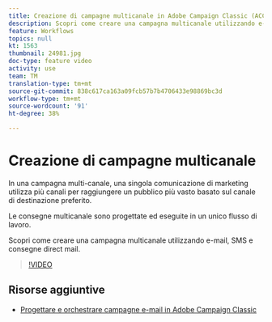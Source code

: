 ```yaml
---
title: Creazione di campagne multicanale in Adobe Campaign Classic (ACC)
description: Scopri come creare una campagna multicanale utilizzando e-mail, SMS e consegne direct mail.
feature: Workflows
topics: null
kt: 1563
thumbnail: 24981.jpg
doc-type: feature video
activity: use
team: TM
translation-type: tm+mt
source-git-commit: 838c617ca163a09fcb57b7b4706433e98869bc3d
workflow-type: tm+mt
source-wordcount: '91'
ht-degree: 38%

---
```



# Creazione di campagne multicanale

In una campagna multi-canale, una singola comunicazione di marketing utilizza più canali per raggiungere un pubblico più vasto basato sul canale di destinazione preferito.

Le consegne multicanale sono progettate ed eseguite in un unico flusso di lavoro.

Scopri come creare una campagna multicanale utilizzando e-mail, SMS e consegne direct mail.

>[!VIDEO](https://video.tv.adobe.com/v/24981?quality=12)

## Risorse aggiuntive

* [Progettare e orchestrare campagne e-mail in Adobe Campaign Classic](https://helpx.adobe.com/campaign/classic/how-to/design-orchestrate-email-campaigns-in-campaign-classic.html)

